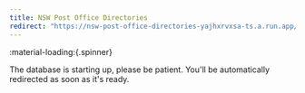 ```yaml
---
title: NSW Post Office Directories
redirect: "https://nsw-post-office-directories-yajhxrvxsa-ts.a.run.app/"
---
```


:material-loading:{.spinner} 

The database is starting up, please be patient. You'll be automatically redirected as soon as it's ready.
